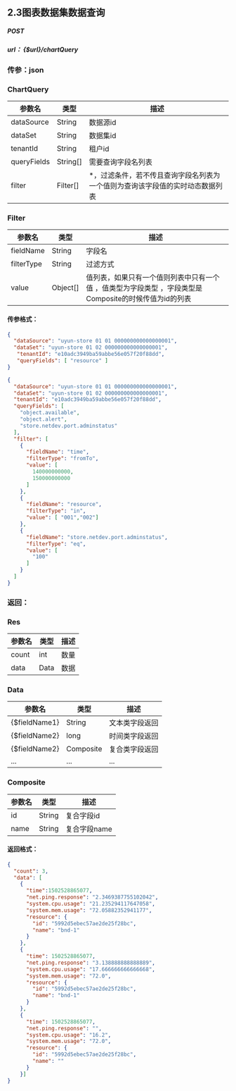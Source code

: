 ## 2.3图表数据集数据查询
##### POST  
#####  url：  {$url}/chartQuery
### 传参：json

### ChartQuery
| 参数名        | 类型     | 描述               |
| ---------- | ------ | ------------------ |
| dataSource   | String | 数据源id   |
| dataSet   | String | 数据集id    |
| tenantId     | String |   租户id     |
| queryFields   | String[] | 需要查询字段名列表    |
| filter       | Filter[] | *，过滤条件，若不传且查询字段名列表为一个值则为查询该字段值的实时动态数据列表    |

### Filter
| 参数名        | 类型     | 描述              |
| ---------- | ------ | ----------------- |
| fieldName         | String |    字段名         |
| filterType         | String | 过滤方式         |
| value       | Object[] |     值列表，如果只有一个值则列表中只有一个值 ，值类型为字段类型 ，字段类型是Composite的时候传值为id的列表   |


#### 传参格式：
```json
{
  "dataSource": "uyun-store 01 01 000000000000000001",
  "dataSet": "uyun-store 01 02 000000000000000001",
   "tenantId": "e10adc3949ba59abbe56e057f20f88dd",
   "queryFields": [ "resource" ]
}
```
```json
{
  "dataSource": "uyun-store 01 01 000000000000000001",
  "dataSet": "uyun-store 01 02 000000000000000001",
  "tenantId": "e10adc3949ba59abbe56e057f20f88dd",
  "queryFields": [
    "object.available",
    "object.alert",
    "store.netdev.port.adminstatus"
  ],
  "filter": [
    {
      "fieldName": "time",
      "filterType": "fromTo",
      "value": [
        140000000000,
        150000000000
      ]
    },
    {
      "fieldName": "resource",
      "filterType": "in",
      "value": [ "001","002"]
    },
    {
      "fieldName": "store.netdev.port.adminstatus",
      "filterType": "eq",
      "value": [
        "100"
      ]
    }
  ]
}
```

### 返回：
### Res
| 参数名        | 类型     | 描述        |
| ---------- | ------ | ------------------ |
| count   | int | 数量       |
| data       | Data | 数据        |


### Data
| 参数名        | 类型     | 描述           |
| ---------- | ------ | ----------------- |
| {$fieldName1}   | String | 文本类字段返回     |
| {$fieldName2}   | long | 时间类字段返回     |
| {$fieldName2}   | Composite | 复合类字段返回     |
| ...    |  ...  | ...           |

### Composite
| 参数名        | 类型     | 描述           |
| ---------- | ------ | ----------------- |
| id   | String |  复合字段id     |
| name   | String |   复合字段name   |

#### 返回格式：
```json
{
  "count": 3,
  "data": [
    {
      "time":1502528865077,
      "net.ping.response": "2.3469387755102042",
      "system.cpu.usage": "21.235294117647058",
      "system.mem.usage": "72.05882352941177",
      "resource": {
        "id": "5992d5ebec57ae2de25f28bc",
        "name": "bnd-1"
      }
    },
    {
      "time": 1502528865077,
      "net.ping.response": "3.138888888888889",
      "system.cpu.usage": "17.666666666666668",
      "system.mem.usage": "72.0",
      "resource": {
        "id": "5992d5ebec57ae2de25f28bc",
        "name": "bnd-1"
      }
    },
    {
      "time": 1502528865077,
      "net.ping.response": "",
      "system.cpu.usage": "16.2",
      "system.mem.usage": "72.0",
      "resource": {
        "id": "5992d5ebec57ae2de25f28bc",
        "name": ""
      }
    }]
}
```
